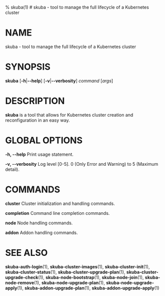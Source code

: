 % skuba(1) # skuba - tool to manage the full lifecycle of a Kubernetes cluster
# NAME
skuba - tool to manage the full lifecycle of a Kubernetes cluster

# SYNOPSIS
**skuba**
[**-h**|**--help**] [**-v**|**--verbosity**]
*command* [*args*]

# DESCRIPTION
**skuba** is a tool that allows for Kubernetes cluster creation and
reconfiguration in an easy way.

# GLOBAL OPTIONS

**-h, --help**
  Print usage statement.

**-v, --verbosity**
  Log level [0-5]. 0 (Only Error and Warning) to 5 (Maximum detail).

# COMMANDS

**cluster**
  Cluster initialization and handling commands.

**completion**
  Command line completion commands.

**node**
  Node handling commands.

**addon**
  Addon handling commands.

# SEE ALSO
**skuba-auth-login**(1),
**skuba-cluster-images**(1),
**skuba-cluster-init**(1),
**skuba-cluster-status**(1),
**skuba-cluster-upgrade-plan**(1),
**skuba-cluster-upgrade-check**(1),
**skuba-node-bootstrap**(1),
**skuba-node-join**(1),
**skuba-node-remove**(1),
**skuba-node-upgrade-plan**(1),
**skuba-node-upgrade-apply**(1),
**skuba-addon-upgrade-plan**(1),
**skuba-addon-upgrade-apply**(1)
